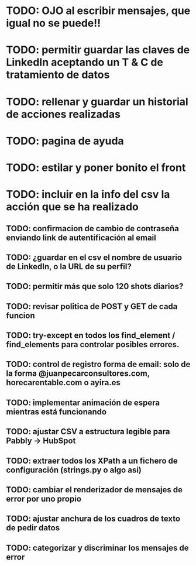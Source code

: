 # TODO: OJO al escribir mensajes, que igual no se puede!!
# TODO: permitir guardar las claves de LinkedIn aceptando un T & C de tratamiento de datos
# TODO: rellenar y guardar un historial de acciones realizadas
# TODO: pagina de ayuda
# TODO: estilar y poner bonito el front
# TODO: incluir en la info del csv la acción que se ha realizado

## TODO: confirmacion de cambio de contraseña enviando link de autentificación al email
## TODO: ¿guardar en el csv el nombre de usuario de LinkedIn, o la URL de su perfil?
## TODO: permitir más que solo 120 shots diarios?
## TODO: revisar politica de POST y GET de cada funcion
## TODO: try-except en todos los find_element / find_elements para controlar posibles errores.
## TODO: control de registro forma de email: solo de la forma @juanpecarconsultores.com, horecarentable.com o ayira.es
## TODO: implementar animación de espera mientras está funcionando
## TODO: ajustar CSV a estructura legible para Pabbly -> HubSpot
## TODO: extraer todos los XPath a un fichero de configuración (strings.py o algo asi)
## TODO: cambiar el renderizador de mensajes de error por uno propio
## TODO: ajustar anchura de los cuadros de texto de pedir datos
## TODO: categorizar y discriminar los mensajes de error